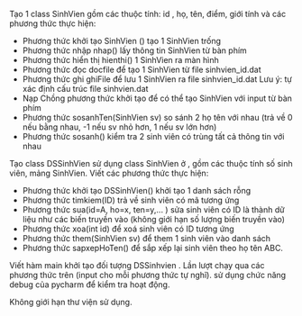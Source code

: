 Tạo 1 class SinhVien gồm các thuộc tính: id , họ, tên, điểm, giới tính và
các phương thức thực hiện:
* Phương thức khởi tạo SinhVien () tạo 1 SinhVien trống
* Phương thức nhập nhap() lấy thông tin SinhVien từ bàn phím
* Phương thức hiển thị hienthi() 1 SinhVien ra màn hình
* Phương thức đọc docfile để tạo 1 SinhVien từ file sinhvien_id.dat
* Phương thức ghi ghiFile để lưu 1 SinhVien ra file sinhvien_id.dat
Lưu ý: tự xác định cấu trúc file sinhvien.dat
* Nạp Chồng phương thức khởi tạo để có thể tạo SinhVien với input từ bàn phím
* Phương thức sosanhTen(SinhVien sv) so sánh 2 họ tên với nhau (trả về 0 nếu
bằng nhau, -1 nếu sv nhỏ hơn, 1 nếu sv lớn hơn)
* Phương thức sosanh() kiểm tra 2 sinh viên có trùng tất cả thông tin với nhau

Tạo class DSSinhVien sử dụng class SinhVien ở , gồm các thuộc tính số
sinh viên, mảng SinhVien. Viết các phương thức thực hiện:
* Phương thức khởi tạo DSSinhVien() khởi tạo 1 danh sách rỗng
* Phương thức timkiem(ID) trả về sinh viên có mã tương
ứng
* Phương thức sua(id=A, ho=x, ten=y,...  ) sửa sinh viên có ID là thành dữ liệu như các biến truyền vào (không giới hạn số lượng biến truyền vào)
* Phương thức xoa(int id) để xoá sinh viên có ID tương ứng
* Phương thức them(SinhVien sv) để them 1 sinh viên vào danh sách
* Phương thức sapxepHoTen() để sắp xếp lại sinh viên theo họ tên ABC.

Viết hàm main khởi tạo đối tượng DSSinhvien . Lần lượt chạy qua các phương thức trên (input cho mỗi phương thức tự nghĩ). sử dụng chức năng debug của pycharm để kiểm tra hoạt động.

Không giới hạn thư viện sử dụng.
